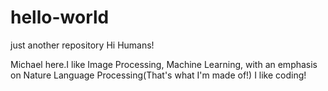 # hello-world
just another repository
Hi Humans!

Michael here.I like Image Processing, Machine Learning, with an emphasis on Nature Language Processing(That's what I'm made of!)
I like coding!
